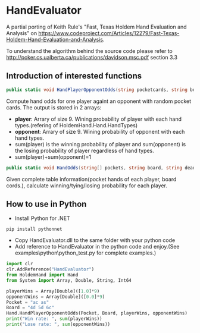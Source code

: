 # HandEvaluator
A partial porting of Keith Rule's "Fast, Texas Holdem Hand Evaluation and Analysis" on https://www.codeproject.com/Articles/12279/Fast-Texas-Holdem-Hand-Evaluation-and-Analysis.

To understand the algorithm behind the source code please refer to http://poker.cs.ualberta.ca/publications/davidson.msc.pdf section 3.3

## Introduction of interested functions
```C#
public static void HandPlayerOpponentOdds(string pocketcards, string boardcards, ref double[] player, ref double[] opponent)
```
Compute hand odds for one player againt an opponent with random pocket cards. The output is stored in 2 arrays:
* **player**: Arrary of size 9. Wining probability of player with each hand types.(refering of HoldemHand.Hand.HandTypes)
* **opponent**: Arrary of size 9. Wining probability of opponent with each hand types.
* sum(player) is the winning probability of player and sum(opponent) is the losing probability of player regardless of hand types.
* sum(player)+sum(opponent)=1

```C#
public static void HandOdds(string[] pockets, string board, string dead, long[] wins, long[] ties, long[] losses, ref long totalHands)
```
Given complete table information(pocket hands of each player, board cords.), calculate winning/tying/losing probability for each player.

## How to use in Python

* Install Python for .NET
```
pip install pythonnet
```
* Copy HandEvaluator.dll to the same folder with your python code
* Add reference to HandEvaluator in the python code and enjoy.(See examples\python\python_test.py for complete examples.)
```python
import clr
clr.AddReference("HandEvaluator")
from HoldemHand import Hand
from System import Array, Double, String, Int64

playerWins = Array[Double]([1.0]*9)
opponentWins = Array[Double]([0.0]*9)
Pocket = "ac as"
Board = "4d 5d 6c"
Hand.HandPlayerOpponentOdds(Pocket, Board, playerWins, opponentWins)
print("Win rate: ", sum(playerWins))
print("Lose rate: ", sum(opponentWins))
```

